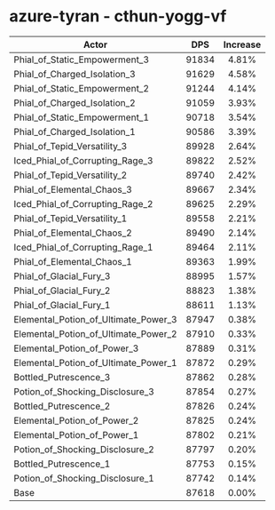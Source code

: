 # azure-tyran - cthun-yogg-vf
| Actor | DPS | Increase |
|---|:---:|:---:|
|Phial_of_Static_Empowerment_3|91834|4.81%|
|Phial_of_Charged_Isolation_3|91629|4.58%|
|Phial_of_Static_Empowerment_2|91244|4.14%|
|Phial_of_Charged_Isolation_2|91059|3.93%|
|Phial_of_Static_Empowerment_1|90718|3.54%|
|Phial_of_Charged_Isolation_1|90586|3.39%|
|Phial_of_Tepid_Versatility_3|89928|2.64%|
|Iced_Phial_of_Corrupting_Rage_3|89822|2.52%|
|Phial_of_Tepid_Versatility_2|89740|2.42%|
|Phial_of_Elemental_Chaos_3|89667|2.34%|
|Iced_Phial_of_Corrupting_Rage_2|89625|2.29%|
|Phial_of_Tepid_Versatility_1|89558|2.21%|
|Phial_of_Elemental_Chaos_2|89490|2.14%|
|Iced_Phial_of_Corrupting_Rage_1|89464|2.11%|
|Phial_of_Elemental_Chaos_1|89363|1.99%|
|Phial_of_Glacial_Fury_3|88995|1.57%|
|Phial_of_Glacial_Fury_2|88823|1.38%|
|Phial_of_Glacial_Fury_1|88611|1.13%|
|Elemental_Potion_of_Ultimate_Power_3|87947|0.38%|
|Elemental_Potion_of_Ultimate_Power_2|87910|0.33%|
|Elemental_Potion_of_Power_3|87889|0.31%|
|Elemental_Potion_of_Ultimate_Power_1|87872|0.29%|
|Bottled_Putrescence_3|87862|0.28%|
|Potion_of_Shocking_Disclosure_3|87854|0.27%|
|Bottled_Putrescence_2|87826|0.24%|
|Elemental_Potion_of_Power_2|87825|0.24%|
|Elemental_Potion_of_Power_1|87802|0.21%|
|Potion_of_Shocking_Disclosure_2|87797|0.20%|
|Bottled_Putrescence_1|87753|0.15%|
|Potion_of_Shocking_Disclosure_1|87742|0.14%|
|Base|87618|0.00%|
